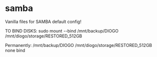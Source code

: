 # samba

Vanilla files for SAMBA default config!

TO BIND DISKS:
sudo mount --bind /mnt/backup/DIOGO /mnt/diogo/storage/RESTORED_512GB

Permanently:
/mnt/backup/DIOGO /mnt/diogo/storage/RESTORED_512GB none bind
